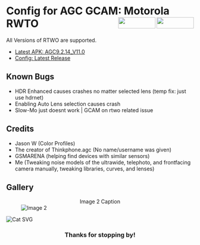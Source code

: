 
</head>
<body>
  <h1 align="left">Config for AGC GCAM: Motorola RWTO
    <img src="https://img.shields.io/github/watchers/d-solis/rtwo-agc-conf?color=%238AB4F8&labelColor=101012&label=watchers&style=for-the-badge" width="100" height="30" align="right" />
    <img src="https://img.shields.io/github/stars/d-solis/rtwo-agc-conf?color=%238AB4F8&labelColor=101012&label=stars&style=for-the-badge" width="100" height="30" align="right" />
  </h1>

  <p>All Versions of RTWO are supported.</p>

  <ul>
    <li><a href="https://www.celsoazevedo.com/files/android/google-camera/dev-BigKaka/f/dl70/">Latest APK: AGC9.2.14_V11.0</a></li>
    <li><a href="https://github.com/d-solis/rtwo-agc-conf/releases/latest/">Config: Latest Release</a></li>
  </ul>

  <h2 align="left">Known Bugs</h2>

  <ul>
    <li>HDR Enhanced causes crashes no matter selected lens (temp fix: just use hdrnet)</li>
    <li>Enabling Auto Lens selection causes crash</li>
    <li>Slow-Mo just doesnt work | GCAM on rtwo related issue</li>
  </ul>

  <h2 align="left">Credits</h2>

  <ul>
    <li>Jason W (Color Profiles)</li>
    <li>The creator of Thinkphone.agc (No name/username was given)</li>
    <li>GSMARENA (helping find devices with similar sensors)</li>
    <li>Me (Tweaking noise models of the ultrawide, telephoto, and frontfacing camera manually, tweaking libraries, curves, and lenses)</li>
  </ul>

  <h2 align="left">Gallery</h2>
  
  <div class="gallery">
  <figure>
    <figcaption style="text-align: center;">Image 2 Caption</figcaption>
    <img src="image2.jpg" alt="Image 2">
  </figure>
  </div>

  <div class="cat">
    <img src="https://raw.githubusercontent.com/d-solis/dotfiles/main/assets/cat.svg" alt="Cat SVG">
  </div>

  <h3 align="center">Thanks for stopping by!</h3>
</body>
</html>
